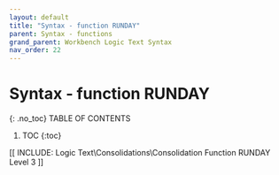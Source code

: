 ```yaml
---
layout: default
title: "Syntax - function RUNDAY"
parent: Syntax - functions
grand_parent: Workbench Logic Text Syntax
nav_order: 22
---
```

# Syntax - function RUNDAY
{: .no_toc}
TABLE OF CONTENTS 
1. TOC
{:toc}  

 [[ INCLUDE: Logic Text\Consolidations\Consolidation Function RUNDAY Level 3 ]]
